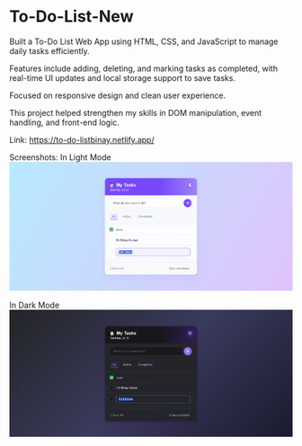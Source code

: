 # To-Do-List-New
Built a To-Do List Web App using HTML, CSS, and JavaScript to manage daily tasks efficiently.

 Features include adding, deleting, and marking tasks as completed, with real-time UI updates and local storage support to save tasks.
 
 Focused on responsive design and clean user experience.
 
 This project helped strengthen my skills in DOM manipulation, event handling, and front-end logic.

 Link: https://to-do-listbinay.netlify.app/

Screenshots:
In Light Mode
![image alt](https://github.com/BinaySharma25/To-Do-List-New/blob/main/Assets/To-do_light.png?raw=true)

In Dark Mode
![image alt](https://github.com/BinaySharma25/To-Do-List-New/blob/main/Assets/To-do_dark.png?raw=true)
